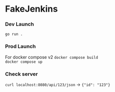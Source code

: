 # FakeJenkins

### Dev Launch

```go run .```  

### Prod Launch
For docker compose v2
```docker compose build```  
```docker compose up```  

### Check server
```curl localhost:8080/api/123/json```  -> ```{"id": "123"}```  